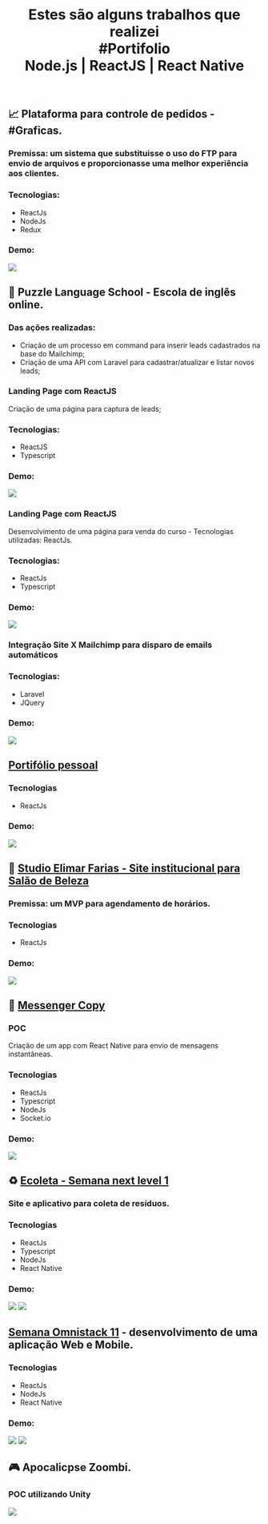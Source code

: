<h1 align="center">Estes são alguns trabalhos que realizei<br />#Portifolio<br />Node.js | ReactJS | React Native</h1><br />

## 📈 Plataforma para controle de pedidos - #Graficas.
### Premissa: um sistema que substituisse o uso do FTP para envio de arquivos e proporcionasse uma melhor experiência aos clientes.
### Tecnologias:
- ReactJs
- NodeJs
- Redux<br />
### Demo:
![](demo-gigprint.gif)

## 🧩 Puzzle Language School - Escola de inglês online.
  ### Das ações realizadas:
  - Criação de um processo em command para inserir leads cadastrados na base do Mailchimp;
  - Criaçāo de uma API com Laravel para cadastrar/atualizar e listar novos leads;
  
  ### Landing Page com ReactJS
  Criaçāo de uma página para captura de leads;
  
  ### Tecnologias:
  - ReactJS
  - Typescript<br />
  ### Demo:
  ![](puzzlels-lp-captura-leads.gif)
  
  ### Landing Page com ReactJS
  Desenvolvimento de uma página para venda do curso - Tecnologias utilizadas: ReactJs.
  
  ### Tecnologias:
  - ReactJs
  - Typescript<br />
  ### Demo:
  ![](puzzlels-lp-matricula.gif)
  
  ### Integração Site X Mailchimp para disparo de emails automáticos
  ### Tecnologias:
  - Laravel
  - JQuery<br />
  ### Demo:
  ![](puzzlels-integracao-site.gif)

## <a target="_blank" href="https://guilhermesalviano.now.sh/">Portifólio pessoal</a>
### Tecnologias 
- ReactJs<br />
### Demo:
![](demo-portifolio.gif)

## 💈 <a target="_blank" href="https://studio-elimar-farias.now.sh/">Studio Elimar Farias - Site institucional para Salão de Beleza</a>
### Premissa: um MVP para agendamento de horários.
### Tecnologias 
- ReactJs<br />
### Demo:
![](demo-studio-elimar-farias.gif)

## 📝 <a target="_blank" href="https://github.com/Guibs1/mensseger-copy">Messenger Copy</a>
### POC
Criação de um app com React Native para envio de mensagens instantâneas.

### Tecnologias 
- ReactJs
- Typescript
- NodeJs
- Socket.io<br />
### Demo:
![](https://raw.githubusercontent.com/Guibs1/messenger-copy/master/messenger_copy.gif)

## ♻️ <a target="_blank" href="https://github.com/Guibs1/semana-next-level1">Ecoleta - Semana next level 1</a>
### Site e aplicativo para coleta de resíduos.
### Tecnologias 
- ReactJs
- Typescript
- NodeJs
- React Native<br />
### Demo:
![](https://github.com/Guibs1/ecoleta/raw/master/ecoleta-web.gif)
![](https://github.com/Guibs1/ecoleta/raw/master/ecoleta-app.gif)

## <a target="_blank" href="https://github.com/Guibs1/to-be-hero">Semana Omnistack 11</a> - desenvolvimento de uma aplicação Web e Mobile.
### Tecnologias 
- ReactJs
- NodeJs
- React Native<br />
### Demo:
![](https://github.com/Guibs1/to-be-hero/raw/master/to-be-hero-web.gif)
![](https://github.com/Guibs1/to-be-hero/raw/master/to-be-hero-app.gif)
<!-- Upload de arquivos - local e aws-s3 com nodejs - <a target="_blank" href="https://github.com/Guibs1/upload-files-nodejs-react">Ver</a>.-->

## 🎮  Apocalicpse Zoombi.
### POC utilizando Unity
![](Unity-2018.4.23f1-Personal-level1.gif)
